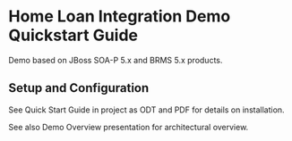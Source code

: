 Home Loan Integration Demo Quickstart Guide
===========================================

Demo based on JBoss SOA-P 5.x and BRMS 5.x products.

Setup and Configuration
-----------------------

See Quick Start Guide in project as ODT and PDF for details on installation.

See also Demo Overview presentation for architectural overview.
